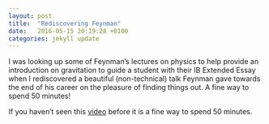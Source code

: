 ```yaml
---
layout: post
title:  "Rediscovering Feynman"
date:   2016-05-15 20:19:28 +0100
categories: jekyll update
---
```


I was looking up some of Feynman’s lectures on physics to help provide an introduction on gravitation to guide a student with their IB Extended Essay when I rediscovered a beautiful (non-technical) talk Feynman gave towards the end of his career on the pleasure of finding things out. A fine way to spend 50 minutes!

If you haven’t seen this [video](http://www.dailymotion.com/video/x24gwgc_richard-feynman-the-pleasure-of-finding-things-out_news) before it is a fine way to spend 50 minutes.

